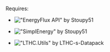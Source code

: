 Requires:

- !["EnergyFlux API" by Stoupy51](https://github.com/Stoupy51/EnergyFlux-API)

- !["SimplEnergy" by Stoupy51](https://github.com/Stoupy51/SimplEnergy)

- !["LTHC.Utils" by LTHC-s-Datapack](https://github.com/LTHC-s-Datapack/LTHC.Utils)
